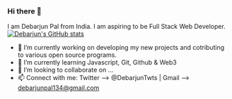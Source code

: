### Hi there 👋
I am Debarjun Pal from India. I am aspiring to be Full Stack Web Developer. 
[![Debarjun's GitHub stats](https://github-readme-stats.vercel.app/api?username=DebarjunPal)](https://github.com/DebarjunPal/github-readme-stats)
- 🔭 I’m currently working on developing my new projects and cotributing to various open source programs.
- 🌱 I’m currently learning Javascript, Git, Github & Web3
- 👯 I’m looking to collaborate on ...
- 📫 Connect with me: Twitter --> @DebarjunTwts | Gmail  --> debarjunpal134@gmail.com
